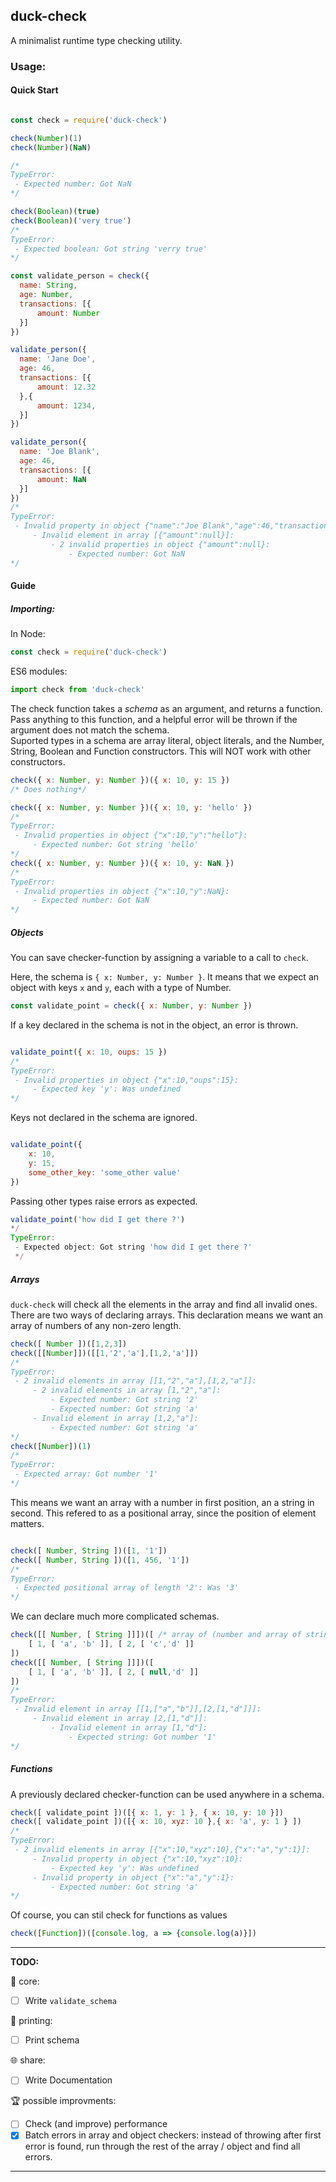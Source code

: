 ## duck-check

A minimalist runtime type checking utility.

### Usage:

#### Quick Start

```js

const check = require('duck-check')

check(Number)(1)
check(Number)(NaN) 

/*
TypeError:
 - Expected number: Got NaN
*/

check(Boolean)(true)
check(Boolean)('very true')
/*
TypeError:
 - Expected boolean: Got string 'verry true'
*/

const validate_person = check({
  name: String, 
  age: Number,
  transactions: [{
      amount: Number
  }]
})

validate_person({
  name: 'Jane Doe', 
  age: 46,
  transactions: [{
      amount: 12.32
  },{
      amount: 1234,
  }]
})

validate_person({
  name: 'Joe Blank', 
  age: 46,
  transactions: [{
      amount: NaN
  }]
})
/*
TypeError:
 - Invalid property in object {"name":"Joe Blank","age":46,"transactions":[{"amount":null}]}:
     - Invalid element in array [{"amount":null}]:
         - 2 invalid properties in object {"amount":null}:
             - Expected number: Got NaN
*/
```

#### Guide
##### Importing:

In Node:
```js
const check = require('duck-check')
```

ES6 modules:

```js
import check from 'duck-check'
```

The check function takes a *schema* as an argument, and returns a function. Pass anything to this function, and a helpful error will be thrown if the argument does not match the schema.  
Suported types in a schema are array literal, object literals, and the Number, String, Boolean and Function constructors. 
This will NOT work with other constructors.

```js
check({ x: Number, y: Number })({ x: 10, y: 15 })
/* Does nothing*/

check({ x: Number, y: Number })({ x: 10, y: 'hello' }) 
/* 
TypeError:
 - Invalid properties in object {"x":10,"y":"hello"}:
     - Expected number: Got string 'hello'
*/
check({ x: Number, y: Number })({ x: 10, y: NaN })
/* 
TypeError:
 - Invalid properties in object {"x":10,"y":NaN}:
     - Expected number: Got NaN
*/
```

##### Objects

You can save checker-function by assigning a variable to a call to `check`.

Here, the schema is `{ x: Number, y: Number }`. It means that we expect an object with keys `x` and `y`, each with a type of Number. 

```js
const validate_point = check({ x: Number, y: Number })
```

If a key declared in the schema is not in the object, an error is thrown.

```js

validate_point({ x: 10, oups: 15 }) 
/*
TypeError:
 - Invalid properties in object {"x":10,"oups":15}:
     - Expected key 'y': Was undefined
*/

```

Keys not declared in the schema are ignored. 

```js

validate_point({
    x: 10, 
    y: 15, 
    some_other_key: 'some_other value'
})

```
Passing other types raise errors as expected.

```js
validate_point('how did I get there ?')
*/
TypeError:
 - Expected object: Got string 'how did I get there ?'
 */
```

##### Arrays

`duck-check` will check all the elements in the array and find all invalid ones.
There are two ways of declaring arrays.
This declaration means we want an array of numbers of any non-zero length.

```js
check([ Number ])([1,2,3])
check([[Number]])([[1,'2','a'],[1,2,'a']]) 
/*
TypeError:
 - 2 invalid elements in array [[1,"2","a"],[1,2,"a"]]:
     - 2 invalid elements in array [1,"2","a"]:
         - Expected number: Got string '2'
         - Expected number: Got string 'a'
     - Invalid element in array [1,2,"a"]:
         - Expected number: Got string 'a'
*/
check([Number])(1)
/*
TypeError:
 - Expected array: Got number '1'
*/
```
 
This means we want an array with a number in first position, an a string in second.
This refered to as a positional array, since the position of element matters.

```js

check([ Number, String ])([1, '1'])
check([ Number, String ])([1, 456, '1']) 
/*
TypeError:
 - Expected positional array of length '2': Was '3'
*/
```

We can declare much more complicated schemas.

```js
check([[ Number, [ String ]]])([ /* array of (number and array of string) */
    [ 1, [ 'a', 'b' ]], [ 2, [ 'c','d' ]]
])
check([[ Number, [ String ]]])([
    [ 1, [ 'a', 'b' ]], [ 2, [ null,'d' ]]
]) 
/*
TypeError:
 - Invalid element in array [[1,["a","b"]],[2,[1,"d"]]]:
     - Invalid element in array [2,[1,"d"]]:
         - Invalid element in array [1,"d"]:
             - Expected string: Got number '1'
*/
```
##### Functions

A previously declared checker-function can be used anywhere in a schema.

```js
check([ validate_point ])([{ x: 1, y: 1 }, { x: 10, y: 10 }])
check([ validate_point ])([{ x: 10, xyz: 10 },{ x: 'a', y: 1 } ]) 
/*
TypeError:
 - 2 invalid elements in array [{"x":10,"xyz":10},{"x":"a","y":1}]:
     - Invalid property in object {"x":10,"xyz":10}:
         - Expected key 'y': Was undefined
     - Invalid property in object {"x":"a","y":1}:
         - Expected number: Got string 'a'
*/
```

Of course, you can stil check for functions as values

```js
check([Function])([console.log, a => {console.log(a)}])
```
___

<b>TODO:</b>

🚧 core:
- [ ] Write `validate_schema`


🎨 printing:
- [ ] Print schema 

🌐 share:
- [ ] Write Documentation

🏆 possible improvments: 
- [ ] Check (and improve) performance 
- [x] Batch errors in array and object checkers: instead of throwing after first error is found, run through the rest of the array / object and find all errors.
___
